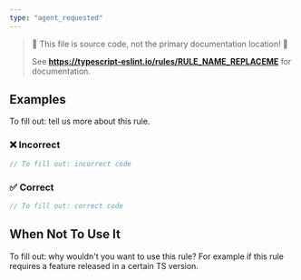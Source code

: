 ```yaml
---
type: "agent_requested"
---
```


> 🛑 This file is source code, not the primary documentation location! 🛑
>
> See **https://typescript-eslint.io/rules/RULE_NAME_REPLACEME** for documentation.

## Examples

To fill out: tell us more about this rule.

<!--tabs-->

### ❌ Incorrect

```ts
// To fill out: incorrect code
```

### ✅ Correct

```ts
// To fill out: correct code
```

## When Not To Use It

To fill out: why wouldn't you want to use this rule?
For example if this rule requires a feature released in a certain TS version.
